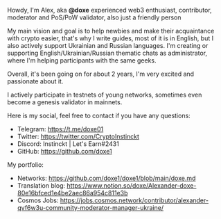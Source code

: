 Howdy, I'm Alex, aka **@doxe** experienced web3 enthusiast, contributor, moderator and PoS/PoW validator, also just a friendly person

My main vision and goal is to help newbies and make their acquaintance with crypto easier, that's why I write guides, most of it is in English, but I also actively support Ukrainian and Russian languages. I'm creating or supporting English/Ukrainian/Russian thematic chats as administrator, where I'm helping participants with the same geeks.

Overall, it's been going on for about 2 years, I'm very excited and passionate about it.

I actively participate in testnets of young networks, sometimes even become a genesis validator in mainnets.

Here is my social, feel free to contact if you have any questions:

- Telegram: https://t.me/doxe01
- Twitter: https://twitter.com/CryptoInstinckt
- Discord: Instinckt | Let's Earn#2431
- GitHub: https://github.com/doxe1

My portfolio:
- Networks: https://github.com/doxe1/doxe1/blob/main/doxe.md
- Translation blog: https://www.notion.so/doxe/Alexander-doxe-80e16bfced1e4be2aec86a954c811e3b
- Cosmos Jobs: https://jobs.cosmos.network/contributor/alexander-qvf6w3u-community-moderator-manager-ukraine/
